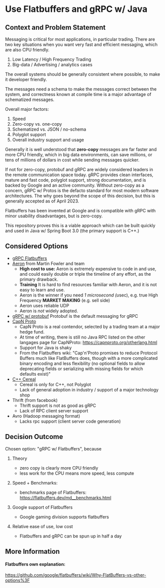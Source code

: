 # Use Flatbuffers and gRPC w/ Java

## Context and Problem Statement

Messaging is critical for most applications,
in particular trading.  There are two 
key situations when you want very fast and
efficient messaging, which are also CPU friendly.

1.  Low Latency / High Frequency Trading
2.  Big-data / Advertising / analytics cases

The overall systems should be generally consistent
where possible, to make it developer friendly.

The messages need a schema to make the
messages correct between the system,
and correctness known at compile time
is a major advantage of schematized messages.

Overall major factors:
1.  Speed
1.  Zero-copy vs. one-copy
1.  Schematized vs. JSON / no-schema
1.  Polyglot support
1.  Overall industry support and usage

Generally it is well understood that **zero-copy**
messages are far faster and more CPU friendly,
which in big data environments, can save 
millions, or tens of millions of dollars in cost
while sending messages quicker.

If not for zero-copy, protobuf and gRPC 
are widely considered leaders in the remote
communication space today.  gRPC provides
clean interfaces, mature and fast code,
polyglot support, strong documentation, and
is backed by Google and an active community.
Without zero-copy as a concern, gRPC w/ Protos
is the defacto standard for most modern
software architectures.  The why goes
beyond the scope of this decision, but 
this is generally accepted as of April 2023.

Flatbuffers has been invented at Google
and is compatible with gRPC with minor 
usability disadvantages, but is zero-copy.

This repository proves this is a viable 
approach which can be built quickly
and used in Java w/ Spring Boot 3.0 
(the primary support is C++.)

## Considered Options

* [gRPC Flatbuffers](https://grpc.io/blog/grpc-flatbuffers/) 
* [Aeron](https://aeron.io/) from Martin Fowler and team
  * **High cost to use:** Aeron is extremely expensive to code in and use, and could easily double or triple the timeline of any effort,
    as the primary drawback.
  * **Training** It is hard to find resources familiar with Aeron, and it is not easy to learn and use.
  * Aeron is the winner if you need *1 microsecond (u*sec), e.g. true High Frequency **MARKET MAKING** (e.g. sell side)
  * Aeron uses reliable UDP
  * Aeron is *not* widely adopted.
* [gRPC w/ protobuf](https://grpc.io/) Protobuf is the default messaging for gRPC
* [CapN Proto](https://capnproto.org/)
  * CapN Proto is a real contendor, selected by a trading team at a major hedge fund.
  * At time of writing, there is still no Java RPC listed on the other langages
  page for CapNProto:  https://capnproto.org/otherlang.html
  * Support for Java is shaky
  * From the Flatbuffers wiki:  "Cap'n'Proto promises to reduce Protocol Buffers much like FlatBuffers does, though with a more complicated binary encoding and less flexibility (no optional fields to allow deprecating fields or serializing with missing fields for which defaults exist)"
* [C++ Cereal](https://uscilab.github.io/cereal/)
    * Cereal is only for C++, not Polyglot
    * Lack of general adoption in industry / support of a major technology shop
* Thrift (from facebook)
    * Thrift support is not as good as gRPC
    * Lack of RPC client server support
* Avro (Hadoop messaging format)
    * Lacks rpc support (client server code generation)

## Decision Outcome

Chosen option: "gRPC w/ Flatbuffers", because

1.  Theory
      * zero copy is clearly more CPU friendly
      * less work for the CPU means more speed, less compute
1. Speed + Benchmarks:
   
    * benchmarks page of Flatbuffers:  https://flatbuffers.dev/md__benchmarks.html

1. Google support of Flatbuffers   

    * Google gaming division supports flatbuffers

1.  Relative ease of use, low cost

    * Flatbuffers and gRPC can be spun up in half a day

## More Information

#### Flatbuffers own explanation:
https://github.com/google/flatbuffers/wiki/Why-FlatBuffers-vs-other-options%3F
